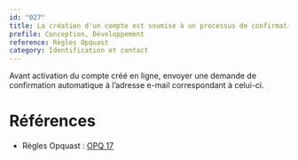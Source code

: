 ```yaml
---
id: "027"
title: La création d'un compte est soumise à un processus de confirmation.
profile: Conception, Développement
reference: Règles Opquast
category: Identification et contact
---
```


Avant activation du compte créé en ligne, envoyer une demande de confirmation automatique à l’adresse e-mail correspondant à celui-ci.


# Références

* Règles Opquast : [OPQ 17](https://checklists.opquast.com/fr/assurance-qualite-web/la-creation-dun-compte-est-soumise-a-un-processus-de-confirmation)
